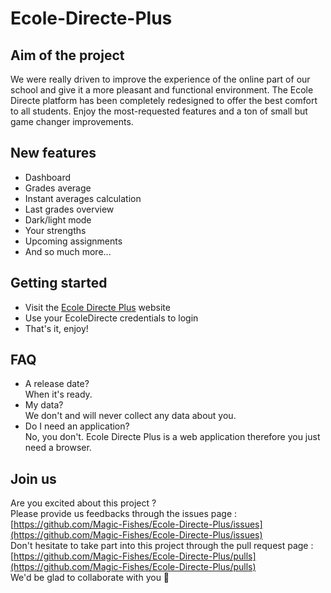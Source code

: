 # Ecole-Directe-Plus
## Aim of the project
We were really driven to improve the experience of the online part of our school and give it a more pleasant and functional environment.
The Ecole Directe platform has been completely redesigned to offer the best comfort to all students.
Enjoy the most-requested features and a ton of small but game changer improvements.

## New features
- Dashboard
- Grades average
- Instant averages calculation
- Last grades overview
- Dark/light mode
- Your strengths
- Upcoming assignments
- And so much more...

## Getting started
- Visit the [Ecole Directe Plus](https://ecole-directe-plus.magicfish.repl.co/login) website
- Use your EcoleDirecte credentials to login
- That's it, enjoy!

## FAQ
- A release date?<br>When it's ready.
- My data?<br>We don't and will never collect any data about you.
- Do I need an application?<br>No, you don't. Ecole Directe Plus is a web application therefore you just need a browser.

## Join us
Are you excited about this project ?<br>
Please provide us feedbacks through the issues page :<br>
[https://github.com/Magic-Fishes/Ecole-Directe-Plus/issues](https://github.com/Magic-Fishes/Ecole-Directe-Plus/issues)<br>
Don't hesitate to take part into this project through the pull request page :<br>
[https://github.com/Magic-Fishes/Ecole-Directe-Plus/pulls](https://github.com/Magic-Fishes/Ecole-Directe-Plus/pulls)<br>
We'd be glad to collaborate with you 🤝<br>

